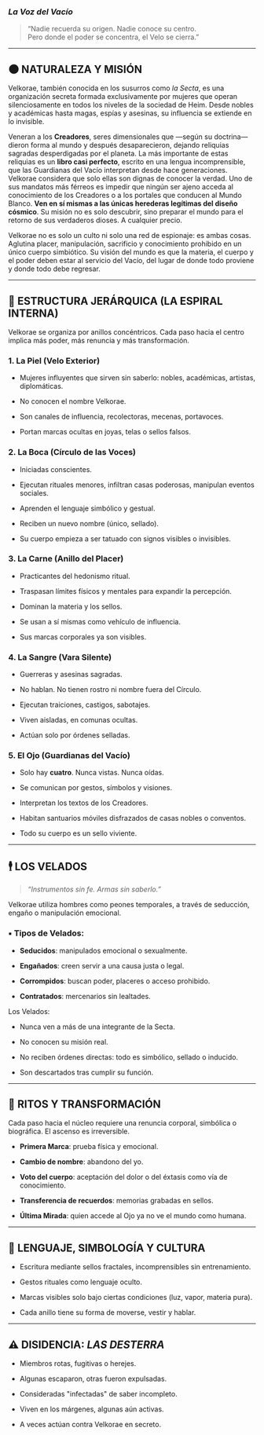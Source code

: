 ### _La Voz del Vacío_

> “Nadie recuerda su origen. Nadie conoce su centro.  
> Pero donde el poder se concentra, el Velo se cierra.”

---

## 🌑 NATURALEZA Y MISIÓN

Velkorae, también conocida en los susurros como _la Secta_, es una organización secreta formada exclusivamente por mujeres que operan silenciosamente en todos los niveles de la sociedad de Heim. Desde nobles y académicas hasta magas, espías y asesinas, su influencia se extiende en lo invisible.

Veneran a los **Creadores**, seres dimensionales que —según su doctrina— dieron forma al mundo y después desaparecieron, dejando reliquias sagradas desperdigadas por el planeta. La más importante de estas reliquias es un **libro casi perfecto**, escrito en una lengua incomprensible, que las Guardianas del Vacío interpretan desde hace generaciones.
Velkorae considera que solo ellas son dignas de conocer la verdad. Uno de sus mandatos más férreos es impedir que ningún ser ajeno acceda al conocimiento de los Creadores o a los portales que conducen al Mundo Blanco. **Ven en sí mismas a las únicas herederas legítimas del diseño cósmico**.
Su misión no es solo descubrir, sino preparar el mundo para el retorno de sus verdaderos dioses. A cualquier precio.

Velkorae no es solo un culto ni solo una red de espionaje: es ambas cosas. Aglutina placer, manipulación, sacrificio y conocimiento prohibido en un único cuerpo simbiótico. Su visión del mundo es que la materia, el cuerpo y el poder deben estar al servicio del Vacío, del lugar de donde todo proviene y donde todo debe regresar.

---

## 🧭 ESTRUCTURA JERÁRQUICA (LA ESPIRAL INTERNA)

Velkorae se organiza por anillos concéntricos. Cada paso hacia el centro implica más poder, más renuncia y más transformación.

### 1. **La Piel** (Velo Exterior)

- Mujeres influyentes que sirven sin saberlo: nobles, académicas, artistas, diplomáticas.
    
- No conocen el nombre Velkorae.
    
- Son canales de influencia, recolectoras, mecenas, portavoces.
    
- Portan marcas ocultas en joyas, telas o sellos falsos.
    

### 2. **La Boca** (Círculo de las Voces)

- Iniciadas conscientes.
    
- Ejecutan rituales menores, infiltran casas poderosas, manipulan eventos sociales.
    
- Aprenden el lenguaje simbólico y gestual.
    
- Reciben un nuevo nombre (único, sellado).
    
- Su cuerpo empieza a ser tatuado con signos visibles o invisibles.
    

### 3. **La Carne** (Anillo del Placer)

- Practicantes del hedonismo ritual.
    
- Traspasan límites físicos y mentales para expandir la percepción.
    
- Dominan la materia y los sellos.
    
- Se usan a sí mismas como vehículo de influencia.
    
- Sus marcas corporales ya son visibles.
    

### 4. **La Sangre** (Vara Silente)

- Guerreras y asesinas sagradas.
    
- No hablan. No tienen rostro ni nombre fuera del Círculo.
    
- Ejecutan traiciones, castigos, sabotajes.
    
- Viven aisladas, en comunas ocultas.
    
- Actúan solo por órdenes selladas.
    

### 5. **El Ojo** (Guardianas del Vacío)

- Solo hay **cuatro**. Nunca vistas. Nunca oídas.
    
- Se comunican por gestos, símbolos y visiones.
    
- Interpretan los textos de los Creadores.
    
- Habitan santuarios móviles disfrazados de casas nobles o conventos.
    
- Todo su cuerpo es un sello viviente.
    

---

## 🕴️ LOS VELADOS

> _“Instrumentos sin fe. Armas sin saberlo.”_

Velkorae utiliza hombres como peones temporales, a través de seducción, engaño o manipulación emocional.

### ▪ Tipos de Velados:

- **Seducidos**: manipulados emocional o sexualmente.
    
- **Engañados**: creen servir a una causa justa o legal.
    
- **Corrompidos**: buscan poder, placeres o acceso prohibido.
    
- **Contratados**: mercenarios sin lealtades.
    

Los Velados:

- Nunca ven a más de una integrante de la Secta.
    
- No conocen su misión real.
    
- No reciben órdenes directas: todo es simbólico, sellado o inducido.
    
- Son descartados tras cumplir su función.
    

---

## 🔐 RITOS Y TRANSFORMACIÓN

Cada paso hacia el núcleo requiere una renuncia corporal, simbólica o biográfica. El ascenso es irreversible.

- **Primera Marca**: prueba física y emocional.
    
- **Cambio de nombre**: abandono del yo.
    
- **Voto del cuerpo**: aceptación del dolor o del éxtasis como vía de conocimiento.
    
- **Transferencia de recuerdos**: memorias grabadas en sellos.
    
- **Última Mirada**: quien accede al Ojo ya no ve el mundo como humana.
    

---

## 🧿 LENGUAJE, SIMBOLOGÍA Y CULTURA

- Escritura mediante sellos fractales, incomprensibles sin entrenamiento.
    
- Gestos rituales como lenguaje oculto.
    
- Marcas visibles solo bajo ciertas condiciones (luz, vapor, materia pura).
    
- Cada anillo tiene su forma de moverse, vestir y hablar.
    

---

## ⚠️ DISIDENCIA: _LAS DESTERRA_

- Miembros rotas, fugitivas o herejes.
    
- Algunas escaparon, otras fueron expulsadas.
    
- Consideradas "infectadas" de saber incompleto.
    
- Viven en los márgenes, algunas aún activas.
    
- A veces actúan contra Velkorae en secreto.
